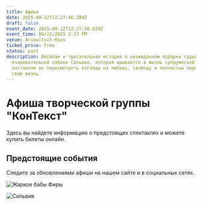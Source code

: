 ```yaml
---
title: Афиша
date: 2025-09-22T12:27:46.284Z
draft: false
event_date: 2025-09-22T12:27:50.829Z
event_time: 09/22/2025 2:27 PM
venue: Ariowitsch-Haus
ticket_price: Free
status: past
description: Весёлая и трогательная история о неожиданном подарке судьбы —
  очаровательной собаке Сильвии, которая врывается в жизнь супружеской пары,
  заставляя их пересмотреть взгляды на любовь, свободу и полностью переосмыслить
  свою жизнь.
---
```

# Афиша творческой группы "КонТекст"

Здесь вы найдете информацию о предстоящих спектаклях и можете купить билеты онлайн.

## Предстоящие события

Следите за обновлениями афиши на нашем сайте и в социальных сетях.

![](/images/photo_2025-09-15_15-51-56.jpg "Жаркое бабы Фиры")

![](/images/photo_2025-09-15_15-52-01.jpg "Сильвия")